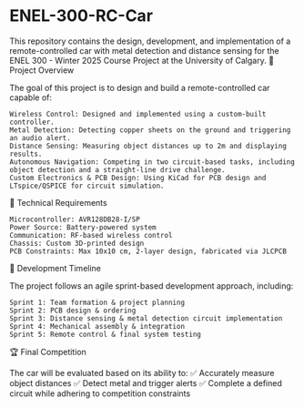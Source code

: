 # ENEL-300-RC-Car
This repository contains the design, development, and implementation of a remote-controlled car with metal detection and distance sensing for the ENEL 300 - Winter 2025 Course Project at the University of Calgary.
🚗 Project Overview

The goal of this project is to design and build a remote-controlled car capable of:

    Wireless Control: Designed and implemented using a custom-built controller.
    Metal Detection: Detecting copper sheets on the ground and triggering an audio alert.
    Distance Sensing: Measuring object distances up to 2m and displaying results.
    Autonomous Navigation: Competing in two circuit-based tasks, including object detection and a straight-line drive challenge.
    Custom Electronics & PCB Design: Using KiCad for PCB design and LTspice/QSPICE for circuit simulation.

🔧 Technical Requirements

    Microcontroller: AVR128DB28-I/SP
    Power Source: Battery-powered system
    Communication: RF-based wireless control
    Chassis: Custom 3D-printed design
    PCB Constraints: Max 10x10 cm, 2-layer design, fabricated via JLCPCB

📅 Development Timeline

The project follows an agile sprint-based development approach, including:

    Sprint 1: Team formation & project planning
    Sprint 2: PCB design & ordering
    Sprint 3: Distance sensing & metal detection circuit implementation
    Sprint 4: Mechanical assembly & integration
    Sprint 5: Remote control & final system testing

🏆 Final Competition

The car will be evaluated based on its ability to:
✅ Accurately measure object distances
✅ Detect metal and trigger alerts
✅ Complete a defined circuit while adhering to competition constraints



